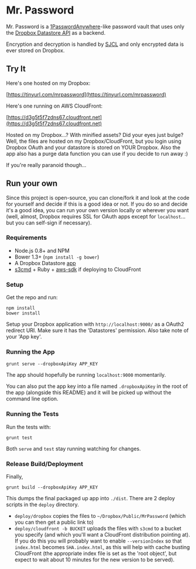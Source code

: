 # Mr. Password

Mr. Password is a
[1PasswordAnywhere](http://learn.agilebits.com/1Password4/iOS/Tutorials/ios-1pa.html)-like
password vault that uses only the
[Dropbox Datastore API](https://www.dropbox.com/developers/datastore) as a backend.

Encryption and decryption is handled by
[SJCL](http://bitwiseshiftleft.github.io/sjcl/) and only encrypted data is
ever stored on Dropbox.


## Try It

Here's one hosted on my Dropbox:

[https://tinyurl.com/mrpassword](https://tinyurl.com/mrpassword)

Here's one running on AWS CloudFront:

[https://d3g5t5f7zdns67.cloudfront.net](https://d3g5t5f7zdns67.cloudfront.net)

Hosted on my Dropbox...? With minified assets? Did your eyes just bulge?
Well, the files are hosted on my Dropbox/CloudFront, but you login using Dropbox
OAuth and your datastore is stored on YOUR Dropbox. Also the app also has a
purge data function you can use if you decide to run away :)

If you're really paranoid though...


## Run your own

Since this project is open-source, you can clone/fork it and look at the code
for yourself and decide if this is a good idea or not. If you do so and decide
it's a good idea, you can run your own version locally or wherever you want (well,
almost, Dropbox requires SSL for OAuth apps except for `localhost`... but you can
self-sign if necessary).

### Requirements

- Node.js 0.8+ and NPM
- Bower 1.3+ (`npm install -g bower`)
- A Dropbox Datastore [app](https://www.dropbox.com/developers/apps)
- [s3cmd](https://github.com/s3tools/s3cmd) +
  Ruby +
  [aws-sdk](https://github.com/aws/aws-sdk-ruby)
  if deploying to CloudFront


### Setup

Get the repo and run:

    npm install
    bower install

Setup your Dropbox application with `http://localhost:9000/` as a
OAuth2 redirect URI. Make sure it has the 'Datastores' permission.
Also take note of your 'App key'.

### Running the App

    grunt serve --dropboxApiKey APP_KEY

The app should hopefully be running `localhost:9000` momentarily.

You can also put the app key into a file named `.dropboxApiKey` in the
root of the app (alongside this README) and it will be picked up without
the command line option.

### Running the Tests

Run the tests with:

    grunt test

Both `serve` and `test` stay running watching for changes.

### Release Build/Deployment

Finally,

    grunt build --dropboxApiKey APP_KEY

This dumps the final packaged up app into `./dist`. There are
2 deploy scripts in the `deploy` directory.

- `deploy/dropbox` copies the files to
  `~/Dropbox/Public/MrPassword` (which you can then get a public link to)
- `deploy/cloudfront -b BUCKET` uploads the files with `s3cmd` to a bucket you specify
  (and which you'll want a CloudFront distribution pointing at). If you do
  this you will probably want to enable `--versionIndex` so that
  `index.html` becomes `SHA.index.html`, as this will help with cache busting
  CloudFront (the appropriate index file is set as the 'root object',
  but expect to wait about 10 minutes for the new version to be served).
